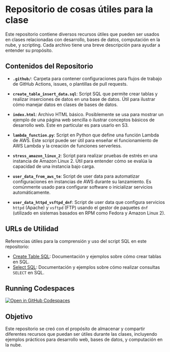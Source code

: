 # Repositorio de cosas útiles para la clase

Este repositorio contiene diversos recursos útiles que pueden ser usados en clases relacionadas con desarrollo, bases de datos, computación en la nube, y scripting. Cada archivo tiene una breve descripción para ayudar a entender su propósito.

## Contenidos del Repositorio

- **`.github/`**: Carpeta para contener configuraciones para flujos de trabajo de GitHub Actions, issues, o plantillas de pull requests.
  
- **`create_table_insert_data.sql`**: Script SQL que permite crear tablas y realizar inserciones de datos en una base de datos. Útil para ilustrar cómo manejar datos en clases de bases de datos.

- **`index.html`**: Archivo HTML básico. Posiblemente se usa para mostrar un ejemplo de una página web sencilla o ilustrar conceptos básicos de desarrollo web. Este en particular es para usarlo en S3.

- **`lambda_function.py`**: Script en Python que define una función Lambda de AWS. Este script puede ser útil para enseñar el funcionamiento de AWS Lambda y la creación de funciones serverless.

- **`stress_amazon_linux_2`**: Script para realizar pruebas de estrés en una instancia de Amazon Linux 2. Útil para entender cómo se evalúa la capacidad de una instancia bajo carga.

- **`user_data_from_aws_te`**: Script de user data para automatizar configuraciones en instancias de AWS durante su lanzamiento. Es comúnmente usado para configurar software o inicializar servicios automáticamente.

- **`user_data_httpd_vsftpd_dnf`**: Script de user data que configura servicios `httpd` (Apache) y `vsftpd` (FTP) usando el gestor de paquetes `dnf` (utilizado en sistemas basados en RPM como Fedora y Amazon Linux 2).

## URLs de Utilidad

Referencias útiles para la comprensión y uso del script SQL en este repositorio:

- [Create Table SQL](https://www.geeksforgeeks.org/sql-create-table/): Documentación y ejemplos sobre cómo crear tablas en SQL.
- [Select SQL](https://www.geeksforgeeks.org/sql-select-query/): Documentación y ejemplos sobre cómo realizar consultas `SELECT` en SQL.

## Running Codespaces

[![Open in GitHub Codespaces](https://github.com/codespaces/badge.svg) ](https://codespaces.new/v-teacher/my-classes)

## Objetivo

Este repositorio se creó con el propósito de almacenar y compartir diferentes recursos que puedan ser útiles durante las clases, incluyendo ejemplos prácticos para desarrollo web, bases de datos, y computación en la nube.